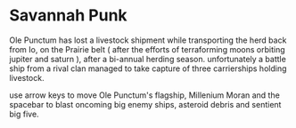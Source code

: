 # Savannah Punk

Ole Punctum has lost a livestock shipment while transporting the herd back from Io, on the Prairie belt ( after the efforts of terraforming moons orbiting jupiter and saturn ), after a bi-annual herding season. unfortunately a battle ship from a rival clan managed to take capture of three carrierships holding livestock.

use arrow keys to move Ole Punctum's flagship, Millenium Moran and the spacebar to blast oncoming big enemy ships, asteroid debris and sentient big five.
